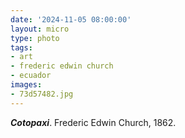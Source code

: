 ```yaml
---
date: '2024-11-05 08:00:00'
layout: micro
type: photo
tags:
- art
- frederic edwin church
- ecuador
images:
- 73d57482.jpg
---
```


**_Cotopaxi_**. Frederic Edwin Church, 1862.
